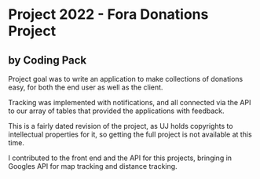 # Project 2022 - Fora Donations Project

## by Coding Pack

Project goal was to write an application to make collections of donations easy, for both the end user as well as the client. 

Tracking was implemented with notifications, and all connected via the API to our array of tables that provided the applications with feedback.

This is a fairly dated revision of the project, as UJ holds copyrights to intellectual properties for it, so getting the full project is not available at this time.

I contributed to the front end and the API for this projects, bringing in Googles API for map tracking and distance tracking.
